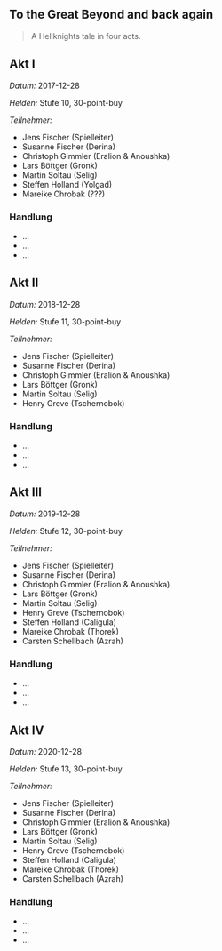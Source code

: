 ## To the Great Beyond and back again

> A Hellknights tale in four acts.

## Akt I

*Datum:* 2017-12-28

*Helden:* Stufe 10, 30-point-buy

*Teilnehmer:*
* Jens Fischer (Spielleiter)
* Susanne Fischer (Derina)
* Christoph Gimmler (Eralion & Anoushka)
* Lars Böttger (Gronk)
* Martin Soltau (Selig)
* Steffen Holland (Yolgad)
* Mareike Chrobak (???)

### Handlung

* ...
* ...
* ...

## Akt II

*Datum:* 2018-12-28

*Helden:* Stufe 11, 30-point-buy

*Teilnehmer:*
* Jens Fischer (Spielleiter)
* Susanne Fischer (Derina)
* Christoph Gimmler (Eralion & Anoushka)
* Lars Böttger (Gronk)
* Martin Soltau (Selig)
* Henry Greve (Tschernobok)

### Handlung

* ...
* ...
* ...

## Akt III

*Datum:* 2019-12-28

*Helden:* Stufe 12, 30-point-buy

*Teilnehmer:*
* Jens Fischer (Spielleiter)
* Susanne Fischer (Derina)
* Christoph Gimmler (Eralion & Anoushka)
* Lars Böttger (Gronk)
* Martin Soltau (Selig)
* Henry Greve (Tschernobok)
* Steffen Holland (Caligula)
* Mareike Chrobak (Thorek)
* Carsten Schellbach (Azrah)

### Handlung

* ...
* ...
* ...

## Akt IV

*Datum:* 2020-12-28

*Helden:* Stufe 13, 30-point-buy

*Teilnehmer:*
* Jens Fischer (Spielleiter)
* Susanne Fischer (Derina)
* Christoph Gimmler (Eralion & Anoushka)
* Lars Böttger (Gronk)
* Martin Soltau (Selig)
* Henry Greve (Tschernobok)
* Steffen Holland (Caligula)
* Mareike Chrobak (Thorek)
* Carsten Schellbach (Azrah)

### Handlung

* ...
* ...
* ...
